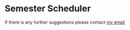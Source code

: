 # Semester Scheduler 

<p>If there is any further suggestions please contact <a href="mailto:itsalireza.zr@gmail.com">my email</a></p>